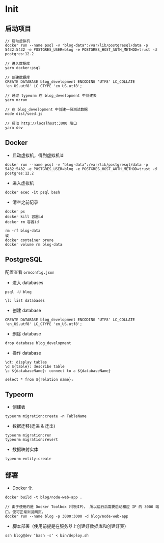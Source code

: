 # Init

## 启动项目

```
// 启动虚拟机
docker run --name psql -v "blog-data":/var/lib/postgresql/data -p 5432:5432 -e POSTGRES_USER=blog -e POSTGRES_HOST_AUTH_METHOD=trust -d postgres:12.2 

// 进入数据库
yarn docker:psql

// 创建数据库
CREATE DATABASE blog_development ENCODING 'UTF8' LC_COLLATE 'en_US.utf8' LC_CTYPE 'en_US.utf8';

// 通过 typeorm 在 blog_development 中创建表
yarn m:run

// 在 blog_development 中创建一份测试数据
node dist/seed.js

// 启动 http://localhost:3000 端口
yarn dev
```

## Docker

- 启动虚拟机，得到虚拟机id
```
docker run --name psql -v "blog-data":/var/lib/postgresql/data -p 5432:5432 -e POSTGRES_USER=blog -e POSTGRES_HOST_AUTH_METHOD=trust -d postgres:12.2
```

- 进入虚拟机
```
docker exec -it psql bash
```

- 清空之前记录

```
docker ps
docker kill 容器id
docker rm 容器id

rm -rf blog-data
或
docker container prune 
docker volume rm blog-data
```

## PostgreSQL

配置查看 `ormconfig.json`

- 进入 databases
```
psql -U blog

\l: list databases
```

- 创建 database
```
CREATE DATABASE blog_development ENCODING 'UTF8' LC_COLLATE 'en_US.utf8' LC_CTYPE 'en_US.utf8';
```

- 删除 database
```
drop database blog_development
```

- 操作 database
```
\dt: display tables
\d ${table}: describe table
\c ${databaseName}: connect to a ${databaseName}

select * from ${relation name};
```

## Typeorm

- 创建表
```
typeorm migration:create -n TableName
```

- 数据迁移(迁进 & 迁出)
```
typeorm migration:run
typeorm migration:revert
```

- 数据映射实体
```
typeorm entity:create
```

## 部署

- Docker 化
```
docker build -t blog/node-web-app .

// 由于使用的是 Docker Toolbox（得到IP）， 所以运行后需要启动相应 IP 的 3000 端口，便可正常浏览网页。
docker run --name blog -p 3000:3000 -d blog/node-web-app
```

- 脚本部署（使用前提是在服务器上创建好数据库和创建好表）
```
ssh blog@dev 'bash -s' < bin/deploy.sh
```